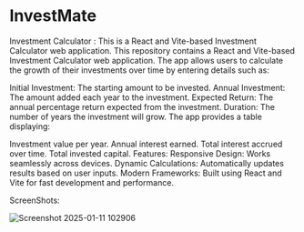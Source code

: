 # InvestMate
Investment Calculator : This is a React and Vite-based Investment Calculator web application.
This repository contains a React and Vite-based Investment Calculator web application. The app allows users to calculate the growth of their investments over time by entering details such as:

Initial Investment: The starting amount to be invested.
Annual Investment: The amount added each year to the investment.
Expected Return: The annual percentage return expected from the investment.
Duration: The number of years the investment will grow.
The app provides a table displaying:

Investment value per year.
Annual interest earned.
Total interest accrued over time.
Total invested capital.
Features:
Responsive Design: Works seamlessly across devices.
Dynamic Calculations: Automatically updates results based on user inputs.
Modern Frameworks: Built using React and Vite for fast development and performance.

ScreenShots:

![Screenshot 2025-01-11 102906](https://github.com/user-attachments/assets/0c08a270-4f50-4d45-8227-8556ef13ad5c)

